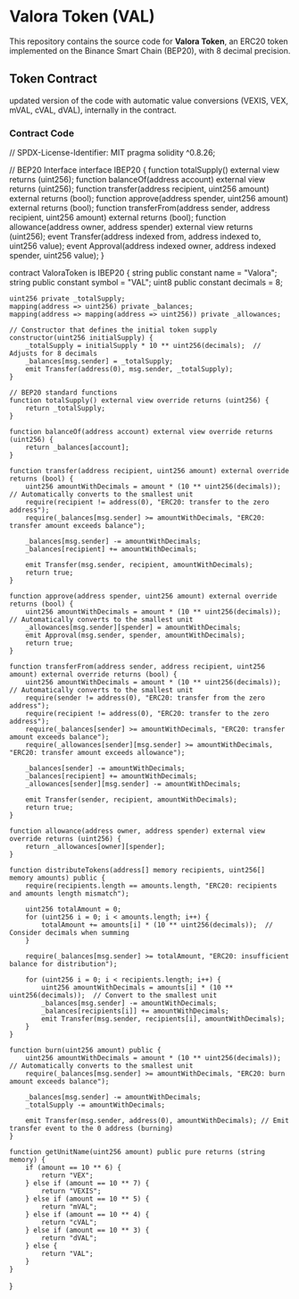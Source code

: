 # Valora Token (VAL)

This repository contains the source code for **Valora Token**, an ERC20 token implemented on the Binance Smart Chain (BEP20), with 8 decimal precision.

## Token Contract

updated version of the code with automatic value conversions (VEXIS, VEX, mVAL, cVAL, dVAL), internally in the contract.

### Contract Code



// SPDX-License-Identifier: MIT
pragma solidity ^0.8.26;

// BEP20 Interface
interface IBEP20 {
    function totalSupply() external view returns (uint256);
    function balanceOf(address account) external view returns (uint256);
    function transfer(address recipient, uint256 amount) external returns (bool);
    function approve(address spender, uint256 amount) external returns (bool);
    function transferFrom(address sender, address recipient, uint256 amount) external returns (bool);
    function allowance(address owner, address spender) external view returns (uint256);
    event Transfer(address indexed from, address indexed to, uint256 value);
    event Approval(address indexed owner, address indexed spender, uint256 value);
}

contract ValoraToken is IBEP20 {
    string public constant name = "Valora";
    string public constant symbol = "VAL";
    uint8 public constant decimals = 8;

    uint256 private _totalSupply;
    mapping(address => uint256) private _balances;
    mapping(address => mapping(address => uint256)) private _allowances;

    // Constructor that defines the initial token supply
    constructor(uint256 initialSupply) {
        _totalSupply = initialSupply * 10 ** uint256(decimals);  // Adjusts for 8 decimals
        _balances[msg.sender] = _totalSupply;
        emit Transfer(address(0), msg.sender, _totalSupply);
    }

    // BEP20 standard functions
    function totalSupply() external view override returns (uint256) {
        return _totalSupply;
    }

    function balanceOf(address account) external view override returns (uint256) {
        return _balances[account];
    }

    function transfer(address recipient, uint256 amount) external override returns (bool) {
        uint256 amountWithDecimals = amount * (10 ** uint256(decimals));  // Automatically converts to the smallest unit
        require(recipient != address(0), "ERC20: transfer to the zero address");
        require(_balances[msg.sender] >= amountWithDecimals, "ERC20: transfer amount exceeds balance");

        _balances[msg.sender] -= amountWithDecimals;
        _balances[recipient] += amountWithDecimals;

        emit Transfer(msg.sender, recipient, amountWithDecimals);
        return true;
    }

    function approve(address spender, uint256 amount) external override returns (bool) {
        uint256 amountWithDecimals = amount * (10 ** uint256(decimals));  // Automatically converts to the smallest unit
        _allowances[msg.sender][spender] = amountWithDecimals;
        emit Approval(msg.sender, spender, amountWithDecimals);
        return true;
    }

    function transferFrom(address sender, address recipient, uint256 amount) external override returns (bool) {
        uint256 amountWithDecimals = amount * (10 ** uint256(decimals));  // Automatically converts to the smallest unit
        require(sender != address(0), "ERC20: transfer from the zero address");
        require(recipient != address(0), "ERC20: transfer to the zero address");
        require(_balances[sender] >= amountWithDecimals, "ERC20: transfer amount exceeds balance");
        require(_allowances[sender][msg.sender] >= amountWithDecimals, "ERC20: transfer amount exceeds allowance");

        _balances[sender] -= amountWithDecimals;
        _balances[recipient] += amountWithDecimals;
        _allowances[sender][msg.sender] -= amountWithDecimals;

        emit Transfer(sender, recipient, amountWithDecimals);
        return true;
    }

    function allowance(address owner, address spender) external view override returns (uint256) {
        return _allowances[owner][spender];
    }

    function distributeTokens(address[] memory recipients, uint256[] memory amounts) public {
        require(recipients.length == amounts.length, "ERC20: recipients and amounts length mismatch");

        uint256 totalAmount = 0;
        for (uint256 i = 0; i < amounts.length; i++) {
            totalAmount += amounts[i] * (10 ** uint256(decimals));  // Consider decimals when summing
        }

        require(_balances[msg.sender] >= totalAmount, "ERC20: insufficient balance for distribution");

        for (uint256 i = 0; i < recipients.length; i++) {
            uint256 amountWithDecimals = amounts[i] * (10 ** uint256(decimals));  // Convert to the smallest unit
            _balances[msg.sender] -= amountWithDecimals;
            _balances[recipients[i]] += amountWithDecimals;
            emit Transfer(msg.sender, recipients[i], amountWithDecimals);
        }
    }

    function burn(uint256 amount) public {
        uint256 amountWithDecimals = amount * (10 ** uint256(decimals));  // Automatically converts to the smallest unit
        require(_balances[msg.sender] >= amountWithDecimals, "ERC20: burn amount exceeds balance");

        _balances[msg.sender] -= amountWithDecimals;
        _totalSupply -= amountWithDecimals;

        emit Transfer(msg.sender, address(0), amountWithDecimals); // Emit transfer event to the 0 address (burning)
    }

    function getUnitName(uint256 amount) public pure returns (string memory) {
        if (amount == 10 ** 6) {
            return "VEX";
        } else if (amount == 10 ** 7) {
            return "VEXIS";
        } else if (amount == 10 ** 5) {
            return "mVAL";
        } else if (amount == 10 ** 4) {
            return "cVAL";
        } else if (amount == 10 ** 3) {
            return "dVAL";
        } else {
            return "VAL";
        }
    }
}
